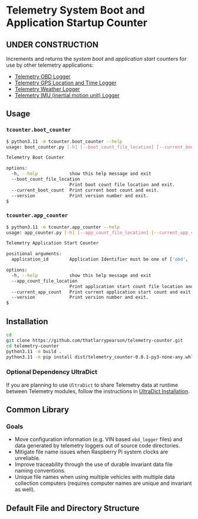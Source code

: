 # Telemetry System Boot and Application Startup Counter

## **UNDER CONSTRUCTION**

Increments and returns the *system boot* and *application start* counters for use by other telemetry applications:

- [Telemetry OBD Logger](https://github.com/thatlarrypearson/telemetry-obd)
- [Telemetry GPS Location and Time Logger](https://github.com/thatlarrypearson/telemetry-gps)
- [Telemetry Weather Logger](https://github.com/thatlarrypearson/telemetry-wthr)
- [Telemetry IMU (inertial motion unit) Logger](https://github.com/thatlarrypearson/telemetry-imu)

## Usage

### ```tcounter.boot_counter```

```bash
$ python3.11 -m tcounter.boot_counter --help
usage: boot_counter.py [-h] [--boot_count_file_location] [--current_boot_count] [--version]

Telemetry Boot Counter

options:
  -h, --help            show this help message and exit
  --boot_count_file_location
                        Print boot count file location and exit.
  --current_boot_count  Print current boot count and exit.
  --version             Print version number and exit.
$
```

### ```tcounter.app_counter```

```bash
$ python3.11 -m tcounter.app_counter --help
usage: app_counter.py [-h] [--app_count_file_location] [--current_app_count] [--version] application_id

Telemetry Application Start Counter

positional arguments:
  application_id        Application Identifier must be one of ['obd', 'gps', 'wthr', 'imu'].

options:
  -h, --help            show this help message and exit
  --app_count_file_location
                        Print application start count file location and exit.
  --current_app_count   Print current application start count and exit.
  --version             Print version number and exit.
$
```

## Installation

```bash
cd
git clone https://github.com/thatlarrypearson/telemetry-counter.git
cd telemetry-counter
python3.11 -m build .
python3.11 -m pip install dist/telemetry_counter-0.0.1-py3-none-any.whl
```

### Optional Dependency **UltraDict**

If you are planning to use ```UltraDict``` to share Telemetry data at runtime between Telemetry modules, follow the instructions in [UltraDict Installation](docs/README-UltraDict.md).

## Common Library

### Goals

- Move configuration information (e.g. VIN based ```obd_logger``` files) and data generated by telemetry loggers out of source code directories.
- Mitigate file name issues when Raspberry Pi system clocks are unreliable.
- Improve traceability through the use of durable invariant data file naming conventions.
- Unique file names when using multiple vehicles with multiple data collection computers (requires computer names are unique and invariant as well).

## Default File and Directory Structure


